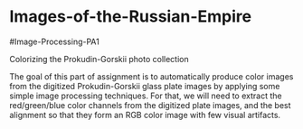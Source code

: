 # Images-of-the-Russian-Empire
#Image-Processing-PA1

Colorizing the Prokudin-Gorskii photo collection

The goal of this part of assignment is to automatically produce color images from the digitized Prokudin-Gorskii
glass  plate  images  by  applying  some  simple  image  processing  techniques.   For  that,  we  will  need  to  extract  the
red/green/blue  color  channels  from  the  digitized  plate  images,  and  the  best  alignment  so  that  they  form  an
RGB color image with few visual artifacts.
